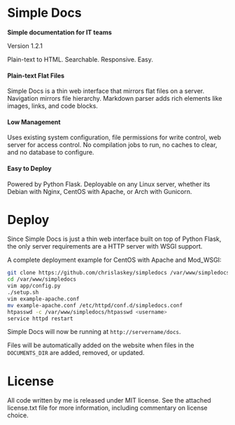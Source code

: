 Simple Docs
================================================================================

**Simple documentation for IT teams**

Version 1.2.1

Plain-text to HTML. Searchable. Responsive. Easy.

#### Plain-text Flat Files

Simple Docs is a thin web interface that mirrors flat files on a server.
Navigation mirrors file hierarchy. Markdown parser adds rich elements like
images, links, and code blocks.

#### Low Management

Uses existing system configuration, file permissions for write control, web
server for access control. No compilation jobs to run, no caches to clear, and
no database to configure.

#### Easy to Deploy

Powered by Python Flask. Deployable on any Linux server, whether its Debian
with Nginx, CentOS with Apache, or Arch with Gunicorn.


Deploy
================================================================================

Since Simple Docs is just a thin web interface built on top of Python Flask,
the only server requirements are a HTTP server with WSGI support.

A complete deployment example for CentOS with Apache and Mod_WSGI:

```sh
git clone https://github.com/chrislaskey/simpledocs /var/www/simpledocs
cd /var/www/simpledocs
vim app/config.py
./setup.sh
vim example-apache.conf
mv example-apache.conf /etc/httpd/conf.d/simpledocs.conf
htpasswd -c /var/www/simpledocs/htpasswd <username>
service httpd restart
```

Simple Docs will now be running at `http://servername/docs`.

Files will be automatically added on the website when files in the
`DOCUMENTS_DIR` are added, removed, or updated.

License
================================================================================

All code written by me is released under MIT license. See the attached
license.txt file for more information, including commentary on license choice.

